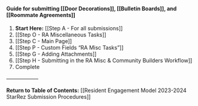 #### Guide for submitting [[Door Decorations]], [[Bulletin Boards]], and [[Roommate Agreements]]
1. **Start Here:** [[Step A - For all submissions]]
2. [[Step O - RA Miscellaneous Tasks]]
3. [[Step C - Main Page]]
4. [[Step P - Custom Fields “RA Misc Tasks”]]
5. [[Step G - Adding Attachments]]
6. [[Step H - Submitting in the RA Misc & Community Builders Workflow]]
7. Complete

——————

**Return to Table of Contents:**
[[Resident Engagement Model 2023-2024 StarRez Submission Procedures]]